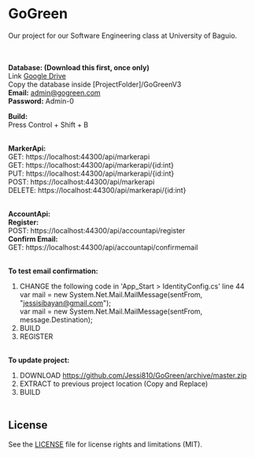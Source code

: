 # GoGreen
Our project for our Software Engineering class at University of Baguio.<br /><br /><br />

<strong>Database: (Download this first, once only)</strong><br />
Link <a href="https://drive.google.com/drive/folders/0B8rI4Zs60vLCdmFjUHNGTXJDLXM?usp=sharing">Google Drive</a><br />
Copy the database inside [ProjectFolder]/GoGreenV3<br />
<strong>Email:</strong> admin@gogreen.com<br />
<strong>Password:</strong> Admin-0<br />

<strong>Build:</strong><br />
Press Control + Shift + B<br /><br />

<strong>MarkerApi:</strong><br />
GET:	  https://localhost:44300/api/markerapi<br />
GET:	  https://localhost:44300/api/markerapi/{id:int}<br />
PUT:	  https://localhost:44300/api/markerapi/{id:int}<br />
POST:	  https://localhost:44300/api/markerapi<br />
DELETE:	https://localhost:44300/api/markerapi/{id:int}<br /><br />

<strong>AccountApi:</strong><br />
<strong>Register:</strong><br />
POST: https://localhost:44300/api/accountapi/register<br />
<strong>Confirm Email:</strong><br />
GET: https://localhost:44300/api/accountapi/confirmemail<br /><br />

<strong>To test email confirmation:</strong><br />
1. CHANGE the following code in 'App_Start > IdentityConfig.cs' line 44<br />
var mail = new System.Net.Mail.MailMessage(sentFrom, "jessisibayan@gmail.com");<br />
var mail = new System.Net.Mail.MailMessage(sentFrom, message.Destination);<br />
2. BUILD<br />
3. REGISTER<br /><br />

<strong>To update project:</strong><br />
1. DOWNLOAD https://github.com/Jessi810/GoGreen/archive/master.zip<br />
2. EXTRACT to previous project location (Copy and Replace)<br />
3. BUILD<br /><br />

## License

See the [LICENSE](LICENSE.md) file for license rights and limitations (MIT).
